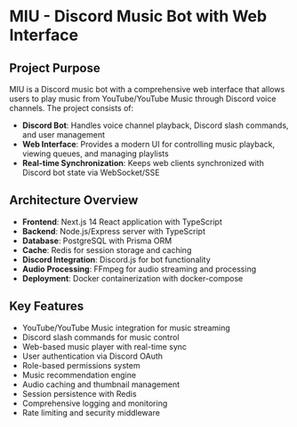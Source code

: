 # MIU - Discord Music Bot with Web Interface

## Project Purpose
MIU is a Discord music bot with a comprehensive web interface that allows users to play music from YouTube/YouTube Music through Discord voice channels. The project consists of:

- **Discord Bot**: Handles voice channel playback, Discord slash commands, and user management
- **Web Interface**: Provides a modern UI for controlling music playback, viewing queues, and managing playlists
- **Real-time Synchronization**: Keeps web clients synchronized with Discord bot state via WebSocket/SSE

## Architecture Overview
- **Frontend**: Next.js 14 React application with TypeScript
- **Backend**: Node.js/Express server with TypeScript 
- **Database**: PostgreSQL with Prisma ORM
- **Cache**: Redis for session storage and caching
- **Discord Integration**: Discord.js for bot functionality
- **Audio Processing**: FFmpeg for audio streaming and processing
- **Deployment**: Docker containerization with docker-compose

## Key Features
- YouTube/YouTube Music integration for music streaming
- Discord slash commands for music control
- Web-based music player with real-time sync
- User authentication via Discord OAuth
- Role-based permissions system
- Music recommendation engine
- Audio caching and thumbnail management
- Session persistence with Redis
- Comprehensive logging and monitoring
- Rate limiting and security middleware
